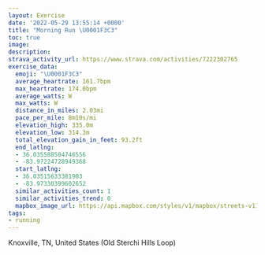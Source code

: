 ```yaml
---
layout: Exercise
date: '2022-05-29 13:55:14 +0000'
title: "Morning Run \U0001F3C3"
toc: true
image:
description:
strava_activity_url: https://www.strava.com/activities/7222302765
exercise_data:
  emoji: "\U0001F3C3"
  average_heartrate: 161.7bpm
  max_heartrate: 174.0bpm
  average_watts: W
  max_watts: W
  distance_in_miles: 2.03mi
  pace_per_mile: 8m10s/mi
  elevation_high: 335.0m
  elevation_low: 314.3m
  total_elevation_gain_in_feet: 93.2ft
  end_latlng:
  - 36.035588504746556
  - -83.97224728949368
  start_latlng:
  - 36.03515633381903
  - -83.97330399602652
  similar_activities_count: 1
  similar_activities_trend: 0
  mapbox_image_url: https://api.mapbox.com/styles/v1/mapbox/streets-v11/static/path-5+787af2-1.0(ub%7DzEd%60p_O%3F%7C%40H%7C%40ZxALlAZlBHr%40RdAN%60%40Zh%40fBnCTj%40GNgA%7C%40c%40x%40Kb%40Ed%40%40b%40Nr%40xAdEr%40bBj%40~%40%7C%40lBb%40v%40VVLHTHd%40Bf%40GRITS%5Ew%40Jm%40%40%5B%3Fe%40e%40gC%5DsAo%40%7DDWsAMa%40m%40cA%7DAeCQSO%40m%40n%40KBICMOYe%40IWSS%5Bk%40UYIEIFc%40l%40gDjDWLQ%40UEIIaDcFu%40uAe%40iAQq%40g%40gA_%40mAc%40%7D%40w%40cAWk%40q%40cAYo%40m%40%7D%40k%40cAgDmFm%40iASk%40E_%40%40k%40Hi%40DGHCbEd%40X%3F%5CIPItAcAl%40Yl%40M~%40G%5E%40%60%40FJDVVb%40r%40pF~M),pin-s-s+e5b22e(-83.97331,36.03515),pin-s-f+89ae00(-83.97225000000003,36.035579999999996)/auto/800x800?access_token=pk.eyJ1Ijoiam9zaGJlY2ttYW4iLCJhIjoiY205eWR2aDd1MWZ6djJrbXc4a3M0bWZleiJ9.XiG9OWkNcZk2QzjJbxLB4A
tags:
- running
---
```




Knoxville, TN, United States (Old Sterchi Hills Loop)
